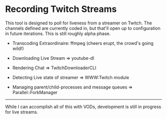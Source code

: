 # Recording Twitch Streams

This tool is designed to poll for liveness from a streamer on Twitch. The channels defined are currently coded in, but that'll open up to configuration in future iterations. This is still roughly alpha phase. 

- Transcoding Extraordinaire: ffmpeg    (cheers erupt, the crowd's going wild!)

- Downloading Live Stream => youtube-dl

- Rendering Chat => TwitchDownloaderCLI

- Detecting Live state of streamer => WWW:Twitch module

- Managing parent/child-processes and message queues => Parallel::ForkManager

---------------------------------------------------------------------------------------

While I can accomplish all of this with VODs, development is still in progress for live streams.

